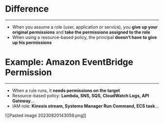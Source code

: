 # Difference
---

* When you assume a role (user, application or service), you **give up your original permissions** and **take the permissions assigned to the role**
* When using a resource-based policy, the principal **doesn’t have to give up his permissions**

# Example: Amazon EventBridge Permission
---

* When a rule runs, it **needs permissions on the target**
* Resource-based policy: **Lambda, SNS, SQS, CloudWatch Logs, API Gateway**…
* IAM role: **Kinesis stream, Systems Manager Run Command, ECS task**…

![[Pasted image 20230820143059.png]]
